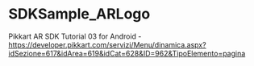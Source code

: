 # SDKSample_ARLogo
Pikkart AR SDK Tutorial 03 for Android - 
https://developer.pikkart.com/servizi/Menu/dinamica.aspx?idSezione=617&idArea=619&idCat=628&ID=962&TipoElemento=pagina
